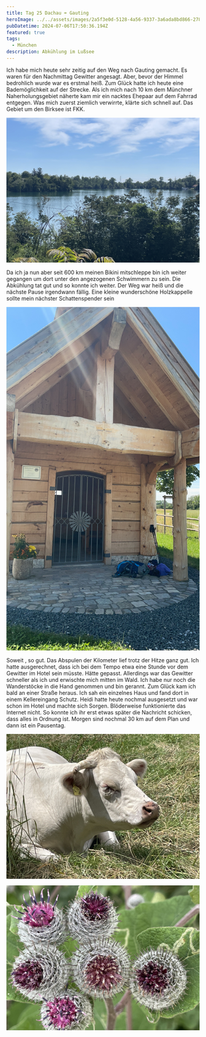 ```yaml
---
title: Tag 25 Dachau ➡️ Gauting
heroImage: ../../assets/images/2a5f3e0d-5128-4a56-9337-3a6ada8bd866-27861-000005677ed492b7.jpeg
pubDatetime: 2024-07-06T17:50:36.194Z
featured: true
tags:
  - München
description: Abkühlung im Lußsee
---
```

Ich habe mich heute sehr zeitig auf den Weg nach Gauting gemacht. Es waren für den Nachmittag Gewitter angesagt. Aber, bevor der Himmel bedrohlich wurde war es erstmal heiß. Zum Glück hatte ich heute eine Bademöglichkeit auf der Strecke. Als ich mich nach 10 km dem Münchner Naherholungsgebiet näherte kam mir ein nacktes Ehepaar auf dem Fahrrad entgegen. Was mich zuerst ziemlich verwirrte, klärte sich schnell auf. Das Gebiet um den Birksee ist FKK. 

![](../../assets/images/c771e0f1-6913-463a-94b0-46c0a4b6177b-27861-0000055f6f8400ef.jpeg)

Da ich ja nun aber seit 600 km meinen Bikini mitschleppe bin ich weiter gegangen um dort unter den angezogenen  Schwimmern zu sein. Die Abkühlung tat gut und so konnte ich weiter. Der Weg war heiß und die nächste Pause irgendwann fällig. Eine kleine wunderschöne Holzkappelle sollte mein nächster Schattenspender sein

![](../../assets/images/79ef0093-1b82-447a-90d9-c0b3abd4c35d.jpeg)

Soweit , so gut. Das Abspulen der Kilometer lief trotz der Hitze ganz gut. Ich hatte ausgerechnet, dass ich bei dem Tempo etwa eine Stunde vor dem Gewitter im Hotel sein müsste. Hätte gepasst. Allerdings war das Gewitter schneller als ich und erwischte mich mitten im Wald. Ich habe nur noch die Wanderstöcke in die Hand genommen und bin gerannt. Zum Glück kam ich bald an einer Straße heraus. Ich sah ein einzelnes Haus und fand dort in einem Kellereingang Schutz. Heidi hatte heute nochmal ausgesetzt und war schon im Hotel und machte sich Sorgen. Blöderweise funktionierte das Internet nicht. So konnte ich ihr erst etwas später die Nachricht schicken, dass alles in Ordnung ist. Morgen sind nochmal 30 km auf dem Plan und dann ist ein Pausentag. 

![](../../assets/images/7fb23d3d-5c00-4d17-b687-27b7e2dc59d2-27861-0000056f9e072031.jpeg)

![](../../assets/images/3c779d21-04b4-4a0a-a5f9-7bc35b24ef16-27861-0000059b3afc452c.jpeg)